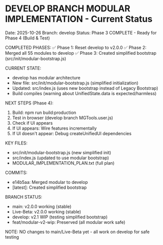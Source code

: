DEVELOP BRANCH MODULAR IMPLEMENTATION - Current Status
========================================================
Date: 2025-10-26
Branch: develop
Status: Phase 3 COMPLETE - Ready for Phase 4 (Build & Test)

COMPLETED PHASES:
✅ Phase 1: Reset develop to v2.0.0
✅ Phase 2: Merged all 55 modules to develop
✅ Phase 3: Created simplified bootstrap (src/init/modular-bootstrap.js)

CURRENT STATE:
- develop has modular architecture
- New file: src/init/modular-bootstrap.js (simplified initialization)
- Updated: src/index.js (uses new bootstrap instead of Legacy Bootstrap)
- Build compiles (warning about UnifiedState.data is expected/harmless)

NEXT STEPS (Phase 4):
1. Build: npm run build:production
2. Test in browser (develop branch MGTools.user.js)
3. Check if UI appears
4. If UI appears: Wire features incrementally
5. If UI doesn't appear: Debug createUnifiedUI dependencies

KEY FILES:
- src/init/modular-bootstrap.js (new simplified init)
- src/index.js (updated to use modular bootstrap)
- MODULAR_IMPLEMENTATION_PLAN.txt (full plan)

COMMITS:
- e14b5aa: Merged modular to develop
- [latest]: Created simplified bootstrap

BRANCH STATUS:
- main: v2.0.0 working (stable)
- Live-Beta: v2.0.0 working (stable)
- develop: v2.1 WIP (testing simplified bootstrap)
- feat/modular-v2-wip: Preserved (all modular work safe)

NOTE: NO changes to main/Live-Beta yet - all work on develop for safe testing
